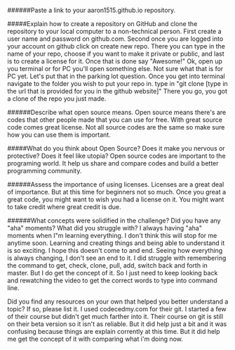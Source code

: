 ######Paste a link to your aaron1515.github.io repository.

#####Explain how to create a repository on GitHub and clone the repository to your local computer to a non-technical person.
  First create a user name and password on github.com.
  Second once you are logged into your account on github click on create new repo.  There you can type in the name of your repo, choose if you want to make it private or public, and last is to create a license for it.
  Once that is done say "Awesome!"
  Ok, open up you terminal or for PC you'll open something else.  Not sure what that is for PC yet.  Let's put that in the parking lot question.
  Once you get into terminal navigate to the folder you wish to put your repo in.
  type in "git clone [type in the url that is provided for you in the github website]"
  There you go, you got a clone of the repo you just made.

######Describe what open source means.
  Open source means there's are codes that other people made that you can use for free.  With great source code comes great license.  Not all source codes are the same so make sure how you can use them is important.

#####What do you think about Open Source? Does it make you nervous or protective? Does it feel like utopia?
  Open source codes are important to the programing world.  It help us share and compare codes and build a better programming community.

######Assess the importance of using licenses.
  Licenses are a great deal of importance.  But at this time for beginners not so much. Once you great a great code, you might want to wish you had a license on it.  You might want to take credit where great credit is due.

######What concepts were solidified in the challenge? Did you have any "aha" moments? What did you struggle with?
  I always having "aha" moments when I"m learning everything.  I don't think this will stop for me anytime soon.  Learning and creating things and being able to understand it is so exciting.  I hope this doesn't come to and end.  Seeing how everything is always changing, I don't see an end to it.  I did struggle with remembering the command to get, check, clone, pull, add, switch back and forth in master.  But I do get the concept of it.  So I just need to keep looking back and rewatching the video to get the correct words to type into command line.

Did you find any resources on your own that helped you better understand a topic? If so, please list it.
  I used codecedmy.com for their git.  I started a few of their course but didn't get much farther into it.  Their course on git is still on their beta version so it isn't as reliable.  But it did help just a bit and it was confusing because things are explain corrently at this time.  But it did help me get the concept of it with comparing what i'm doing now.